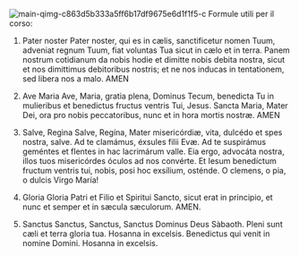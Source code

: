 ![main-qimg-c863d5b333a5ff6b17df9675e6d1f1f5-c](https://github.com/user-attachments/assets/0ddf0db7-2990-4334-8d4f-68235e64bd9f)
Formule utili per il corso:
1) Pater noster
Pater noster, qui es in cælis,
sanctificetur nomen Tuum,
adveniat regnum Tuum,
fiat voluntas Tua
sicut in cælo et in terra.
Panem nostrum cotidianum da nobis hodie
et dimitte nobis debita nostra,
sicut et nos dimittimus debitoribus nostris;
et ne nos inducas in tentationem,
sed libera nos a malo.
AMEN 

2) Ave Maria
Ave, Maria, gratia plena,
Dominus Tecum,
benedicta Tu in mulieribus
et benedictus fructus ventris Tui, Jesus.
Sancta Maria, Mater Dei,
ora pro nobis peccatoribus,
nunc et in hora mortis nostræ.
AMEN

3) Salve, Regìna
Salve, Regína,
Mater misericórdiæ,
vita, dulcédo et spes nostra, salve.
Ad te clamámus,
éxsules filii Evæ.
Ad te suspirámus geméntes et flentes
in hac lacrimárum valle.
Eia ergo, advocáta nostra,
illos tuos misericórdes óculos
ad nos convérte.
Et Iesum benedíctum fructum
ventris tui,
nobis, posi hoc exsílium, osténde.
O clemens, o pia, o dulcis Virgo María!

4) Gloria
Gloria Patri
et Filio et Spiritui Sancto,
sicut erat in principio,
et nunc et semper et in sæcula sæculorum.
AMEN.

5) Sanctus
Sanctus, Sanctus, Sanctus
Dominus Deus Sàbaoth.
Pleni sunt cæli et terra gloria tua.
Hosanna in excelsis.
Benedictus qui venit in nomine Domini.
Hosanna in excelsis.
